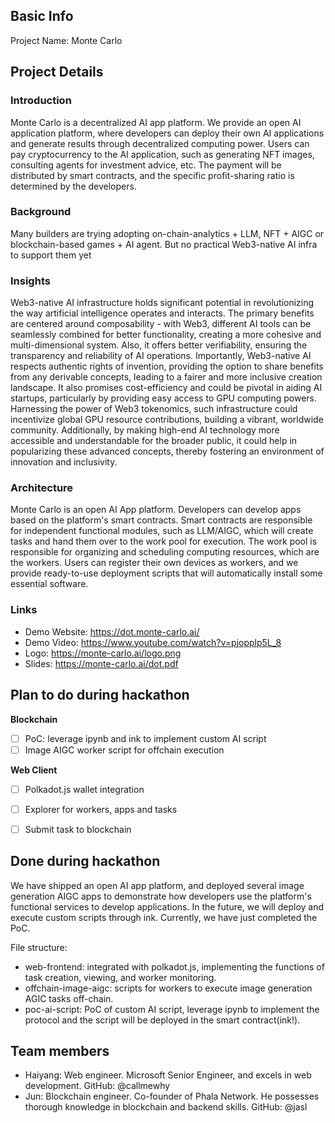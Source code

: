 ## Basic Info

Project Name: Monte Carlo

## Project Details

### Introduction
Monte Carlo is a decentralized AI app platform.
We provide an open AI application platform, where developers can deploy their own AI applications and generate results through decentralized computing power. 
Users can pay cryptocurrency to the AI application, such as generating NFT images, consulting agents for investment advice, etc. 
The payment will be distributed by smart contracts, and the specific profit-sharing ratio is determined by the developers.

### Background
Many builders are trying adopting on-chain-analytics + LLM,  NFT + AIGC or blockchain-based games + AI agent. 
But no practical Web3-native AI infra to support them yet

### Insights
Web3-native AI infrastructure holds significant potential in revolutionizing the way artificial intelligence operates and interacts. The primary benefits are centered around composability - with Web3, different AI tools can be seamlessly combined for better functionality, creating a more cohesive and multi-dimensional system. Also, it offers better verifiability, ensuring the transparency and reliability of AI operations. Importantly, Web3-native AI respects authentic rights of invention, providing the option to share benefits from any derivable concepts, leading to a fairer and more inclusive creation landscape. It also promises cost-efficiency and could be pivotal in aiding AI startups, particularly by providing easy access to GPU computing powers. Harnessing the power of Web3 tokenomics, such infrastructure could incentivize global GPU resource contributions, building a vibrant, worldwide community. Additionally, by making high-end AI technology more accessible and understandable for the broader public, it could help in popularizing these advanced concepts, thereby fostering an environment of innovation and inclusivity.

### Architecture
Monte Carlo is an open AI App platform. 
Developers can develop apps based on the platform's smart contracts.
Smart contracts are responsible for independent functional modules, such as LLM/AIGC, which will create tasks and hand them over to the work pool for execution. 
The work pool is responsible for organizing and scheduling computing resources, which are the workers. 
Users can register their own devices as workers, and we provide ready-to-use deployment scripts that will automatically install some essential software.

### Links
- Demo Website: https://dot.monte-carlo.ai/
- Demo Video: https://www.youtube.com/watch?v=pjopplp5L_8
- Logo: https://monte-carlo.ai/logo.png
- Slides: https://monte-carlo.ai/dot.pdf

## Plan to do during hackathon

**Blockchain**
- [ ] PoC: leverage ipynb and ink to implement custom AI script
- [ ] Image AIGC worker script for offchain execution

**Web Client**
- [ ] Polkadot.js wallet integration
- [ ] Explorer for workers, apps and tasks
- [ ] Submit task to blockchain


## Done during hackathon

We have shipped an open AI app platform, and deployed several image generation AIGC apps to demonstrate how developers use the platform's functional services to develop applications. 
In the future, we will deploy and execute custom scripts through ink. Currently, we have just completed the PoC.

File structure:
- web-frontend: integrated with polkadot.js, implementing the functions of task creation, viewing, and worker monitoring.
- offchain-image-aigc: scripts for workers to execute image generation AGIC tasks off-chain.
- poc-ai-script: PoC of custom AI script, leverage ipynb to implement the protocol and the script will be deployed in the smart contract(ink!).

## Team members

- Haiyang: Web engineer. Microsoft Senior Engineer, and excels in web development. GitHub: @callmewhy
- Jun: Blockchain engineer. Co-founder of Phala Network. He possesses thorough knowledge in blockchain and backend skills. GitHub: @jasl
